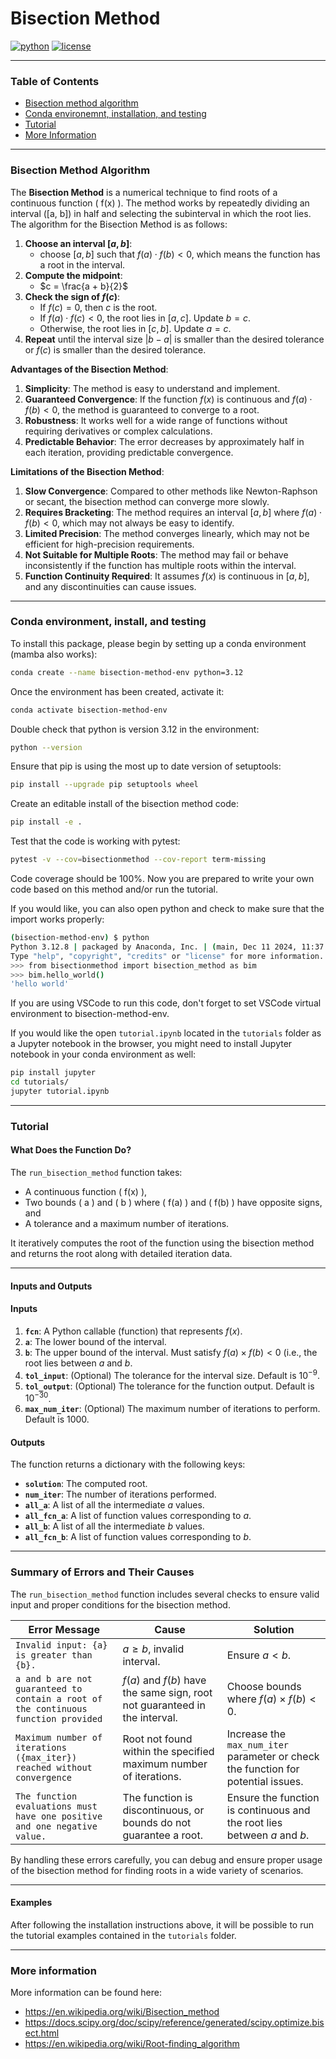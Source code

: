 # Bisection Method

[![python](https://img.shields.io/badge/python-3.12-blue.svg)](https://www.python.org/)
[![license](https://img.shields.io/badge/license-MIT-green.svg)](https://github.com/sandialabs/sibl#license)

---

### Table of Contents
* [Bisection method algorithm](#algo)
* [Conda environemnt, installation, and testing](#install)
* [Tutorial](#tutorial)
* [More Information](#more)

---

### Bisection Method Algorithm <a name="algo"></a>

The **Bisection Method** is a numerical technique to find roots of a continuous function \( f(x) \). The method works by repeatedly dividing an interval \([a, b]\) in half and selecting the subinterval in which the root lies. The algorithm for the Bisection Method is as follows:

1. **Choose an interval $[a, b]$**:
   - choose $[a, b]$ such that $f(a) \cdot f(b) < 0$, which means the function has a root in the interval.
2. **Compute the midpoint**:
   - $c = \frac{a + b}{2}$
3. **Check the sign of $f(c)$**:
   - If $f(c) = 0$, then $c$ is the root.
   - If $f(a) \cdot f(c) < 0$, the root lies in $[a, c]$. Update $b = c$.
   - Otherwise, the root lies in $[c, b]$. Update $a = c$.
4. **Repeat** until the interval size $|b - a|$ is smaller than the desired tolerance or $f(c)$ is smaller than the desired tolerance.

**Advantages of the Bisection Method**:
1. **Simplicity**: The method is easy to understand and implement.
2. **Guaranteed Convergence**: If the function $f(x)$ is continuous and $f(a) \cdot f(b) < 0$, the method is guaranteed to converge to a root.
3. **Robustness**: It works well for a wide range of functions without requiring derivatives or complex calculations.
4. **Predictable Behavior**: The error decreases by approximately half in each iteration, providing predictable convergence.

**Limitations of the Bisection Method**:
1. **Slow Convergence**: Compared to other methods like Newton-Raphson or secant, the bisection method can converge more slowly.
2. **Requires Bracketing**: The method requires an interval $[a, b]$ where $f(a) \cdot f(b) < 0$, which may not always be easy to identify.
3. **Limited Precision**: The method converges linearly, which may not be efficient for high-precision requirements.
4. **Not Suitable for Multiple Roots**: The method may fail or behave inconsistently if the function has multiple roots within the interval.
5. **Function Continuity Required**: It assumes $f(x)$ is continuous in $[a, b]$, and any discontinuities can cause issues.

---

### Conda environment, install, and testing <a name="install"></a>

To install this package, please begin by setting up a conda environment (mamba also works):
```bash
conda create --name bisection-method-env python=3.12
```
Once the environment has been created, activate it:

```bash
conda activate bisection-method-env
```
Double check that python is version 3.12 in the environment:
```bash
python --version
```
Ensure that pip is using the most up to date version of setuptools:
```bash
pip install --upgrade pip setuptools wheel
```
Create an editable install of the bisection method code:
```bash
pip install -e .
```
Test that the code is working with pytest:
```bash
pytest -v --cov=bisectionmethod --cov-report term-missing
```
Code coverage should be 100%. Now you are prepared to write your own code based on this method and/or run the tutorial. 

If you would like, you can also open python and check to make sure that the import works properly:
```bash
(bisection-method-env) $ python
Python 3.12.8 | packaged by Anaconda, Inc. | (main, Dec 11 2024, 11:37:13) [Clang 14.0.6 ] on darwin
Type "help", "copyright", "credits" or "license" for more information.
>>> from bisectionmethod import bisection_method as bim
>>> bim.hello_world()
'hello world'
```
If you are using VSCode to run this code, don't forget to set VSCode virtual environment to bisection-method-env.

If you would like the open `tutorial.ipynb` located in the `tutorials` folder as a Jupyter notebook in the browser, you might need to install Jupyter notebook in your conda environment as well:
```bash
pip install jupyter
cd tutorials/
jupyter tutorial.ipynb
```
---

### Tutorial <a name="tutorial"></a>

#### **What Does the Function Do?**

The `run_bisection_method` function takes:
- A continuous function \( f(x) \),
- Two bounds \( a \) and \( b \) where \( f(a) \) and \( f(b) \) have opposite signs, and
- A tolerance and a maximum number of iterations.

It iteratively computes the root of the function using the bisection method and returns the root along with detailed iteration data.

---

#### **Inputs and Outputs**

#### **Inputs**
1. **`fcn`**: A Python callable (function) that represents $f(x)$.
2. **`a`**: The lower bound of the interval.
3. **`b`**: The upper bound of the interval. Must satisfy $f(a) \times f(b) < 0$ (i.e., the root lies between $a$ and $b$.
4. **`tol_input`**: (Optional) The tolerance for the interval size. Default is $10^{-9}$.
5. **`tol_output`**: (Optional) The tolerance for the function output. Default is $10^{-30}$.
6. **`max_num_iter`**: (Optional) The maximum number of iterations to perform. Default is $1000$.

#### **Outputs**
The function returns a dictionary with the following keys:
- **`solution`**: The computed root.
- **`num_iter`**: The number of iterations performed.
- **`all_a`**: A list of all the intermediate $a$ values.
- **`all_fcn_a`**: A list of function values corresponding to $a$.
- **`all_b`**: A list of all the intermediate $b$ values.
- **`all_fcn_b`**: A list of function values corresponding to $b$.

---

### **Summary of Errors and Their Causes**

The `run_bisection_method` function includes several checks to ensure valid input and proper conditions for the bisection method. 

| **Error Message**                                                                 | **Cause**                                                                                  | **Solution**                                                                                  |
|-----------------------------------------------------------------------------------|--------------------------------------------------------------------------------------------|-----------------------------------------------------------------------------------------------|
| `Invalid input: {a} is greater than {b}.`                                         | $a \geq b$, invalid interval.                                                         | Ensure $a < b$.                                                                           |
| `a and b are not guaranteed to contain a root of the continuous function provided` | $f(a)$ and $f(b)$ have the same sign, root not guaranteed in the interval.        | Choose bounds where $f(a) \times f(b) < 0$.                                               |
| `Maximum number of iterations ({max_iter}) reached without convergence`           | Root not found within the specified maximum number of iterations.                         | Increase the `max_num_iter` parameter or check the function for potential issues.             |
| `The function evaluations must have one positive and one negative value.`         | The function is discontinuous, or bounds do not guarantee a root.                        | Ensure the function is continuous and the root lies between $a$ and $b$.              |

By handling these errors carefully, you can debug and ensure proper usage of the bisection method for finding roots in a wide variety of scenarios.

---

#### **Examples**

After following the installation instructions above, it will be possible to run the tutorial examples contained in the `tutorials` folder.

---

### More information <a name="more"></a>
More information can be found here:
* https://en.wikipedia.org/wiki/Bisection_method
* https://docs.scipy.org/doc/scipy/reference/generated/scipy.optimize.bisect.html
* https://en.wikipedia.org/wiki/Root-finding_algorithm
